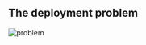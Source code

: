 ## The deployment problem

![problem](/dfrnascimento/scenarios/docker/assets/shipping-software-problem.png)

